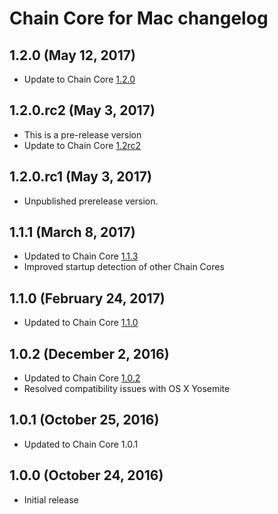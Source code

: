 # Chain Core for Mac changelog

## 1.2.0 (May 12, 2017)

* Update to Chain Core [1.2.0](https://github.com/chain/chain/blob/1.2-stable/docs/core/reference/changelog.md#1.2.0)

## 1.2.0.rc2 (May 3, 2017)

* This is a pre-release version
* Update to Chain Core [1.2rc2](https://github.com/chain/chain/blob/1.2-stable/docs/core/reference/changelog.md#1.2rc2)

## 1.2.0.rc1 (May 3, 2017)

* Unpublished prerelease version.

## 1.1.1 (March 8, 2017)

* Updated to Chain Core [1.1.3](https://github.com/chain/chain/blob/1.1-stable/CHANGELOG.md#1.1.3)
* Improved startup detection of other Chain Cores

## 1.1.0 (February 24, 2017)

* Updated to Chain Core [1.1.0](https://github.com/chain/chain/blob/1.1-stable/CHANGELOG.md#1.1.0)

## 1.0.2 (December 2, 2016)

* Updated to Chain Core [1.0.2](https://github.com/chain/chain/blob/1.0-stable/CHANGELOG.md#1.0.2)
* Resolved compatibility issues with OS X Yosemite

## 1.0.1 (October 25, 2016)

* Updated to Chain Core 1.0.1

## 1.0.0 (October 24, 2016)

* Initial release
